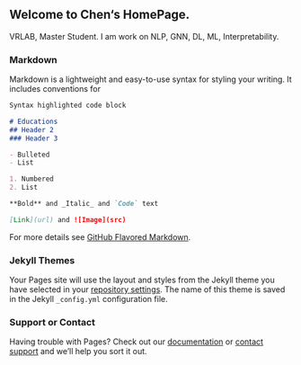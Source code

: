 ## Welcome to Chen‘s HomePage.

VRLAB, Master Student.
I am work on NLP, GNN, DL, ML, Interpretability.

### Markdown

Markdown is a lightweight and easy-to-use syntax for styling your writing. It includes conventions for

```markdown
Syntax highlighted code block

# Educations
## Header 2
### Header 3

- Bulleted
- List

1. Numbered
2. List

**Bold** and _Italic_ and `Code` text

[Link](url) and ![Image](src)
```

For more details see [GitHub Flavored Markdown](https://guides.github.com/features/mastering-markdown/).

### Jekyll Themes

Your Pages site will use the layout and styles from the Jekyll theme you have selected in your [repository settings](https://github.com/JiechenJohn/JiechenJohn/settings). The name of this theme is saved in the Jekyll `_config.yml` configuration file.

### Support or Contact

Having trouble with Pages? Check out our [documentation](https://docs.github.com/categories/github-pages-basics/) or [contact support](https://support.github.com/contact) and we’ll help you sort it out.
